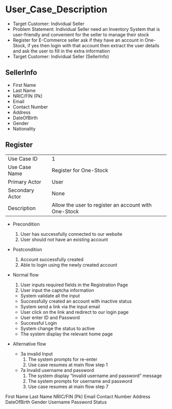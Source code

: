 # User_Case_Description

- Target Customer: Individual Seller  
- Problem Statement: Individual Seller need an Inventory System that is user-friendly and convenient for the seller to manage their stock
- Register for E-Commerce seller  ask if they have an account in One-Stock, if yes then login with that account then extract the user details and ask the user to fill in the extra information
- Target Customer: Individual Seller (SellerInfo)

## SellerInfo
- First Name 
- Last Name
- NRIC/FIN (Pk)
- Email
- Contact Number
- Address
- DateOfBirth
- Gender
- Nationality

## Register

|		|		|
| --- 	| --- 	|	
| Use Case ID 		| 1 |
| Use Case Name 		| Register for One-Stock |
| Primary Actor 		| User | 
| Secondary Actor 	| None |
| Description	 		| Allow the user to register an account with One-Stock 

- Precondition
	1. User has successfully connected to our website
	2. User should not have an existing account

- Postcondition
	1. Account successfully created
	2. Able to login using the newly created account

- Normal flow 	
	1. User inputs required fields in the Registration Page
	2. User input the captcha information
	- System validate all the input
	- Successfully created an account with inactive status
	- System send a link via the input email
	- User click on the link and redirect to our login page
	- User enter ID and Password
	- Successful Login
	- System change the status to active
	- The system display the relevant home page 
- Alternative flow 	
	- 3a invalid Input
      1. The system prompts for re-enter
      2. Use case resumes at main flow step 1
	- 7a Invalid username and password 
      1. The system display “Invalid username and password” message
      2. The system prompts for username and password
      3. Use case resumes at main flow step 7

First Name 
Last Name
NRIC/FIN (Pk)
Email
Contact Number
Address
DateOfBirth
Gender
Username
Password
Status

